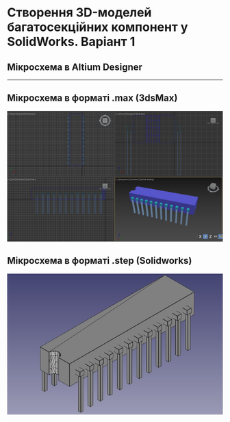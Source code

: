 # Створення 3D-моделей багатосекційних компонент у SolidWorks. Варіант 1 
## Мікросхема в Altium Designer
---
## Мікросхема в форматі .max (3dsMax)
![img](https://github.com/the-demiurge/tpcs-basov305/blob/main/images/9-1.jpg?raw=true)
## Мікросхема в форматі .step (Solidworks)
![img](https://github.com/the-demiurge/tpcs-basov305/blob/main/images/9-2.jpg?raw=true)